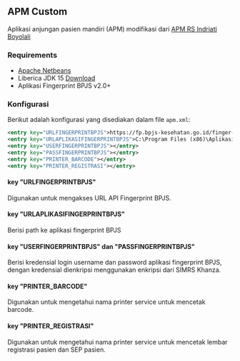 ## APM Custom
Aplikasi anjungan pasien mandiri (APM) modifikasi dari [APM RS Indriati Boyolali](https://github.com/abdulrokhimrepo/anjunganmandiriSEP)

### Requirements
- [Apache Netbeans](https://netbeans.apache.org/front/main/download/index.html)
- Liberica JDK 15 [Download](https://github.com/bell-sw/Liberica/releases/tag/15.0.2%2B10)
- Aplikasi Fingerprint BPJS v2.0+

### Konfigurasi
Berikut adalah konfigurasi yang disediakan dalam file `apm.xml`:
```xml
<entry key="URLFINGERPRINTBPJS">https://fp.bpjs-kesehatan.go.id/finger-rest/</entry>
<entry key="URLAPLIKASIFINGERPRINTBPJS">C:\Program Files (x86)\Aplikasi Sidik Jari BPJS Kesehatan\After.exe</entry>
<entry key="USERFINGERPRINTBPJS"></entry>
<entry key="PASSFINGERPRINTBPJS"></entry>
<entry key="PRINTER_BARCODE"></entry>
<entry key="PRINTER_REGISTRASI"></entry>
```

#### key "URLFINGERPRINTBPJS"
Digunakan untuk mengakses URL API Fingerprint BPJS.

#### key "URLAPLIKASIFINGERPRINTBPJS"
Berisi path ke aplikasi fingerprint BPJS

#### key "USERFINGERPRINTBPJS" dan "PASSFINGERPRINTBPJS"
Berisi kredensial login username dan password aplikasi fingerprint BPJS, dengan kredensial dienkripsi menggunakan enkripsi dari SIMRS Khanza.

#### key "PRINTER_BARCODE"
Digunakan untuk mengetahui nama printer service untuk mencetak barcode.

#### key "PRINTER_REGISTRASI"
Digunakan untuk mengetahui nama printer service untuk mencetak lembar registrasi pasien dan SEP pasien.
